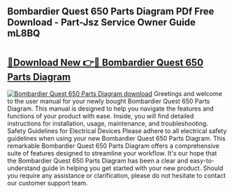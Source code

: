 ## Bombardier Quest 650 Parts Diagram PDf Free Download - Part-Jsz Service Owner Guide mL8BQ

# <h2><a href="http://dfl6x4.blite.top/?on=Bombardier+Quest+650+Parts+Diagram">🔗Download New 👉🔴 Bombardier Quest 650 Parts Diagram</a></h2>

[![Bombardier Quest 650 Parts Diagram download](https://i.imgur.com/lujVjoI.png)](http://dfl6x4.blite.top/?on=Bombardier+Quest+650+Parts+Diagram)
Greetings and welcome to the user manual for your newly bought Bombardier Quest 650 Parts Diagram. This manual is designed to help you navigate the features and functions of your product with ease. Inside, you will find detailed instructions for installation, usage, maintenance, and troubleshooting. Safety Guidelines for Electrical Devices Please adhere to all electrical safety guidelines when using your new Bombardier Quest 650 Parts Diagram. This remarkable Bombardier Quest 650 Parts Diagram offers a comprehensive suite of features designed to streamline your workflow. It's our hope that the Bombardier Quest 650 Parts Diagram has been a clear and easy-to-understand guide in helping you get started with your new product. Should you require any assistance or clarification, please do not hesitate to contact our customer support team.
